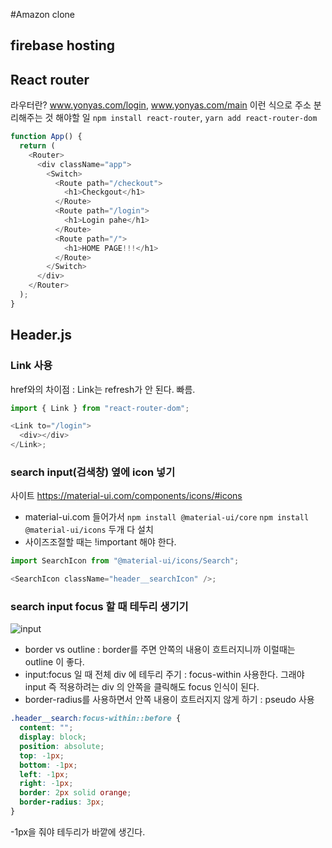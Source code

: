 #Amazon clone

## firebase hosting

## React router

라우터란? www.yonyas.com/login, www.yonyas.com/main 이런 식으로 주소 분리해주는 것
해야할 일 `npm install react-router`,
`yarn add react-router-dom`

```js
function App() {
  return (
    <Router>
      <div className="app">
        <Switch>
          <Route path="/checkout">
            <h1>Checkgout</h1>
          </Route>
          <Route path="/login">
            <h1>Login pahe</h1>
          </Route>
          <Route path="/">
            <h1>HOME PAGE!!!</h1>
          </Route>
        </Switch>
      </div>
    </Router>
  );
}
```

## Header.js

### Link 사용

href와의 차이점 : Link는 refresh가 안 된다. 빠름.

```js
import { Link } from "react-router-dom";

<Link to="/login">
  <div></div>
</Link>;
```

### search input(검색창) 옆에 icon 넣기

사이트 https://material-ui.com/components/icons/#icons

- material-ui.com 들어가서 `npm install @material-ui/core`
  `npm install @material-ui/icons` 두개 다 설치
- 사이즈조절할 때는 !important 해야 한다.

```js
import SearchIcon from "@material-ui/icons/Search";

<SearchIcon className="header__searchIcon" />;
```

### search input focus 할 때 테두리 생기기

![input](https://user-images.githubusercontent.com/60434382/109580069-5c7f4c00-7b3d-11eb-9098-1597240f0dc7.png)

- border vs outline : border를 주면 안쪽의 내용이 흐트러지니까 이럴때는 outline 이 좋다.
- input:focus 일 때 전체 div 에 테두리 주기 : focus-within 사용한다. 그래야 input 즉 적용하려는 div 의 안쪽을 클릭해도 focus 인식이 된다.
- border-radius를 사용하면서 안쪽 내용이 흐트러지지 않게 하기 : pseudo 사용

```css
.header__search:focus-within::before {
  content: "";
  display: block;
  position: absolute;
  top: -1px;
  bottom: -1px;
  left: -1px;
  right: -1px;
  border: 2px solid orange;
  border-radius: 3px;
}
```

-1px을 줘야 테두리가 바깥에 생긴다.
